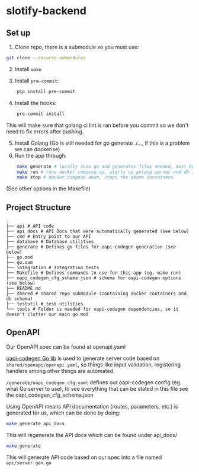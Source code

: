 # slotify-backend

## Set up

1. Clone repo, there is a submodule so you must use:

```bash
git clone --recurse-submodules
```

2. Install `make`

3. Install `pre-commit`:

```bash
    pip install pre-commit
```

4. Install the hooks:

```bash
    pre-commit install
```

This will make sure that golang ci lint is ran before you commit so we don't need to
fix errors after pushing.

5. Install Golang (Go is still needed for go generate ./..., if this is a problem we can dockerise)
6. Run the app through:

```bash
    make generate # locally runs go and generates files needed, must be run
    make run # runs docker compose up, starts up golang server and db in containers
    make stop # docker compose down, stops the above containers

```

(See other options in the Makefile)

## Project Structure

```
.
├── api # API code
├── api_docs # API Docs that were automatically generated (see below)
├── cmd # Entry point to our API
├── database # Database utilities
├── generate # Defines go files for oapi-codegen generation (see below)
├── go.mod
├── go.sum
├── integration # Integration tests
├── Makefile # Defines commands to use for this app (eg. make run)
├── oapi_codegen_cfg_schema.json # schema for oapi-codegen options (see below)
├── README.md
├── shared # shared repo submodule (containing docker containers and db schema)
├── testutil # test utilities
└── tools # Folder is needed for oapi-codegen dependencies, so it doesn't clutter our main go.mod
```

## OpenAPI

Our OpenAPI spec can be found at openapi.yaml

[oapi-codegen Go lib](https://github.com/oapi-codegen/oapi-codegen) is used to generate server code
based on `shared/openapi/openapi.yaml`, so things like input validation,
registering handlers among other things are automated.

`/generate/oapi_codegen_cfg.yaml` defines our oapi-codegen config (eg. what Go server to use), to see everything that can be stated in this file see the oapi_codegen_cfg_schema.json

Using OpenAPI means API documentation (routes, parameters, etc.) is generated for us, which can be done by doing:

```bash
make generate_api_docs
```

This will regenerate the API docs which can be found under api_docs/

```bash
make generate
```

This will generate API code based on our spec into a file named `api/server.gen.go`
